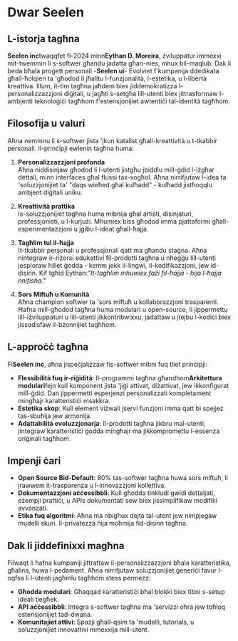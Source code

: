 # Dwar Seelen

## L-istorja tagħna

**Seelen inc**twaqqfet fl-2024 minn**Eythan D. Moreira**, żviluppatur immexxi
mit-twemmin li s-softwer għandu jadatta għan-nies, mhux bil-maqlub. Dak li beda
bħala proġett personali -**Seelen ui**- Evolviet f'kumpanija ddedikata
għall-ħolqien ta 'għodod li jħalltu l-funzjonalità, l-estetika, u l-libertà
kreattiva. Illum, it-tim tagħna jaħdem biex jiddemokratizza l-personalizzazzjoni
diġitali, u jagħti s-setgħa lill-utenti biex jittrasformaw l-ambjenti
teknoloġiċi tagħhom f'estensjonijiet awtentiċi tal-identità tagħhom.

## Filosofija u valuri

Aħna nemmnu li s-softwer jista 'jkun katalist għall-kreattività u t-tkabbir
personali. Il-prinċipji ewlenin tagħna huma:

1. **Personalizzazzjoni profonda**\
   Aħna niddisinjaw għodod li l-utenti jistgħu jbiddlu mill-ġdid l-iżgħar
   dettall, minn interfaces għal flussi tax-xogħol. Aħna nirrifjutaw l-idea ta
   'soluzzjonijiet ta' "daqs wieħed għal kulħadd" - kulħadd jistħoqqlu ambjent
   diġitali uniku.

2. **Kreattività prattika**\
   Is-soluzzjonijiet tagħna huma mibnija għal artisti, disinjaturi,
   professjonisti, u l-kurjużi. Mhumiex biss għodod imma pjattaformi
   għall-esperimentazzjoni u jġibu l-ideat għall-ħajja.

3. **Tagħlim tul il-ħajja**\
   It-tkabbir personali u professjonali qatt ma għandu staġna. Aħna nintegraw
   ir-riżorsi edukattivi fil-prodotti tagħna u nħeġġu lill-utenti jesploraw
   ħiliet ġodda - kemm jekk il-lingwi, il-kodifikazzjoni, jew id-disinn. Kif
   tgħid Eythan:_"It-tagħlim mhuwiex fażi fil-ħajja - hija l-ħajja nnifisha."_

4. **Sors Miftuħ u Komunità**\
   Aħna champion softwer ta 'sors miftuħ u kollaborazzjoni trasparenti. Ħafna
   mill-għodod tagħna huma modulari u open-source, li jippermettu
   lill-iżviluppaturi u lill-utenti jikkontribwixxu, jadattaw u jtejbu l-kodiċi
   biex jissodisfaw il-bżonnijiet tagħhom.

## L-approċċ tagħna

Fi**Seelen inc**, aħna jispeċjalizzaw fis-softwer mibni fuq tliet prinċipji:

- **Flessibilità fuq ir-riġidità**: Il-programmi tagħna għandhom**Arkitettura
  modulari**fejn kull komponent jista 'jiġi attivat, diżattivat, jew
  ikkonfigurat mill-ġdid. Dan jippermetti esperjenzi personalizzati kompletament
  mingħajr karatteristiċi msakkra.
- **Estetika skop**: Kull element viżwali jservi funzjoni imma qatt bi spejjeż
  tas-sbuħija jew armonija.
- **Adattabilità evoluzzjonarja**: Il-prodotti tagħna jikbru mal-utenti,
  jintegraw karatteristiċi ġodda mingħajr ma jikkompromettu l-essenza oriġinali
  tagħhom.

## Impenji ċari

- **Open Source Bid-Default**: 80% tas-softwer tagħna huwa sors miftuħ, li
  jrawwem it-trasparenza u l-innovazzjoni kollettiva.
- **Dokumentazzjoni aċċessibbli**: Kull għodda tinkludi gwidi dettaljati,
  eżempji prattiċi, u APIs dokumentati sew biex jissimplifikaw modifiki
  avvanzati.
- **Etika fuq algoritmi**: Aħna ma nbigħux dejta tal-utent jew nimpjegaw mudelli
  skuri. Il-privatezza hija moħmija fid-disinn tagħna.

## Dak li jiddefinixxi magħna

Filwaqt li ħafna kumpaniji jittrattaw il-personalizzazzjoni bħala
karatteristika, għalina, huwa l-pedament. Aħna nirrifjutaw soluzzjonijiet
ġeneriċi favur l-oqfsa li l-utenti jagħmlu tagħhom stess permezz:

- **Għodda modulari**: Għaqqad karatteristiċi bħal blokki biex tibni s-setup
  ideali tiegħek.
- **API aċċessibbli**: Integra s-softwer tagħna ma 'servizzi oħra jew toħloq
  estensjonijiet tad-dwana.
- **Komunitajiet attivi**: Spazji għall-qsim ta 'mudelli, tutorials, u
  soluzzjonijiet innovattivi mmexxija mill-utent.
